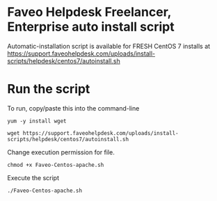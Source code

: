 # Faveo Helpdesk Freelancer, Enterprise auto install script

Automatic-installation script is available for FRESH CentOS 7 installs at
https://support.faveohelpdesk.com/uploads/install-scripts/helpdesk/centos7/autoinstall.sh

# Run the script

To run, copy/paste this into the command-line
    
`yum -y install wget`

`wget https://support.faveohelpdesk.com/uploads/install-scripts/helpdesk/centos7/autoinstall.sh`

Change execution permission for file.

`chmod +x Faveo-Centos-apache.sh`

Execute the script

`./Faveo-Centos-apache.sh`